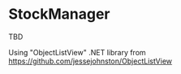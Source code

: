 # StockManager

TBD

Using "ObjectListView" .NET library from https://github.com/jessejohnston/ObjectListView